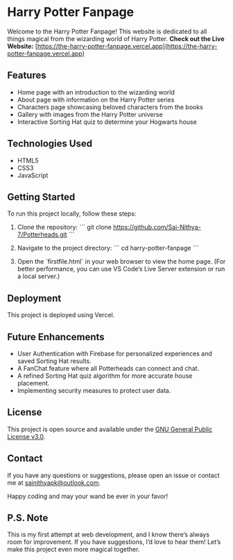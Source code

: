 # Harry Potter Fanpage

Welcome to the Harry Potter Fanpage! This website is dedicated to all things magical from the wizarding world of Harry Potter.
**Check out the Live Website:** [https://the-harry-potter-fanpage.vercel.app](https://the-harry-potter-fanpage.vercel.app)

## Features

- Home page with an introduction to the wizarding world
- About page with information on the Harry Potter series
- Characters page showcasing beloved characters from the books
- Gallery with images from the Harry Potter universe
- Interactive Sorting Hat quiz to determine your Hogwarts house

## Technologies Used

- HTML5
- CSS3
- JavaScript

## Getting Started

To run this project locally, follow these steps:

1. Clone the repository:
   \`\`\`
   git clone https://github.com/Sai-Nithya-7/Potterheads.git
   \`\`\`

2. Navigate to the project directory:
   \`\`\`
   cd harry-potter-fanpage
   \`\`\`

3. Open the \`firstfile.html\` in your web browser to view the home page.
(For better performance, you can use VS Code’s Live Server extension or run a local server.)

## Deployment

This project is deployed using Vercel. 

## Future Enhancements 

- User Authentication with Firebase for personalized experiences and saved Sorting Hat results.
- A FanChat feature where all Potterheads can connect and chat.
- A refined Sorting Hat quiz algorithm for more accurate house placement.
- Implementing security measures to protect user data.

## License

This project is open source and available under the [GNU General Public License v3.0](LICENSE).

## Contact

If you have any questions or suggestions, please open an issue or contact me at sainithyapk@outlook.com.

Happy coding and may your wand be ever in your favor!

##  P.S. Note

This is my first attempt at web development, and I know there’s always room for improvement. 
If you have suggestions, I’d love to hear them! Let’s make this project even more magical together.